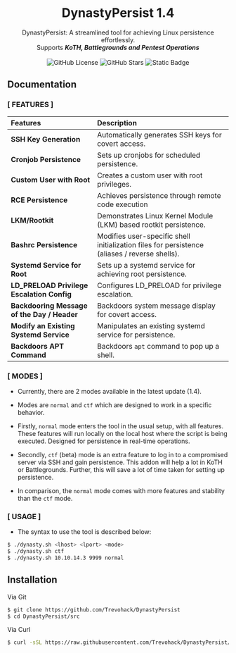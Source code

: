 

<h1 align="center">DynastyPersist 1.4</h1>

<p align="center">
  DynastyPersist: A streamlined tool for achieving Linux persistence effortlessly.<br>
  Supports <b><i>KoTH, Battlegrounds and Pentest Operations</i></b><br>
   <br>
  <img src="https://img.shields.io/github/license/trevohack/DynastyPersist" alt="GitHub License">
  <img src="https://img.shields.io/github/stars/trevohack/DynastyPersist" alt="GitHub Stars">
  <img alt="Static Badge" src="https://img.shields.io/badge/Tested--on-Linux-violet?logo=linux">
</p> 

## Documentation

### [ FEATURES ]

| Features | Description |
| :-------- | :-------   | 
| **SSH Key Generation** |  Automatically generates SSH keys for covert access.  |
| **Cronjob Persistence** | Sets up cronjobs for scheduled persistence. |
| **Custom User with Root** | Creates a custom user with root privileges. |
| **RCE Persistence** | Achieves persistence through remote code execution |
| **LKM/Rootkit** | Demonstrates Linux Kernel Module (LKM) based rootkit persistence. | 
| **Bashrc Persistence** | Modifies user-specific shell initialization files for persistence (aliases / reverse shells). |
| **Systemd Service for Root** | Sets up a systemd service for achieving root persistence. |
| **LD_PRELOAD Privilege Escalation Config** | Configures LD_PRELOAD for privilege escalation. |
| **Backdooring Message of the Day / Header** | Backdoors system message display for covert access. |
| **Modify an Existing Systemd Service** | Manipulates an existing systemd service for persistence. |
| **Backdoors APT Command** | Backdoors `apt` command to pop up a shell. |


### [ MODES ]

* Currently, there are 2 modes available in the latest update (1.4).

* Modes are `normal` and `ctf` which are designed to work in a specific behavior.

* Firstly, `normal` mode enters the tool in the usual setup, with all features. These features will run locally on the local host where the script is being executed. Designed for persistence in real-time operations.

* Secondly, `ctf` (beta) mode is an extra feature to log in to a compromised server via SSH and gain persistence. This addon will help a lot in KoTH or Battlegrounds. Further, this will save a lot of time taken for setting up persistence. 

* In comparison, the `normal` mode comes with more features and stability than the `ctf` mode. 

### [ USAGE ] 

* The syntax to use the tool is described below: 

```bash
$ ./dynasty.sh <lhost> <lport> <mode> 
$ ./dynasty.sh ctf 
$ ./dynasty.sh 10.10.14.3 9999 normal
``` 

## Installation

Via Git
```bash
$ git clone https://github.com/Trevohack/DynastyPersist
$ cd DynastyPersist/src 
``` 

Via Curl 
```bash
$ curl -sSL https://raw.githubusercontent.com/Trevohack/DynastyPersist/main/src/dynasty.sh | bash
```


